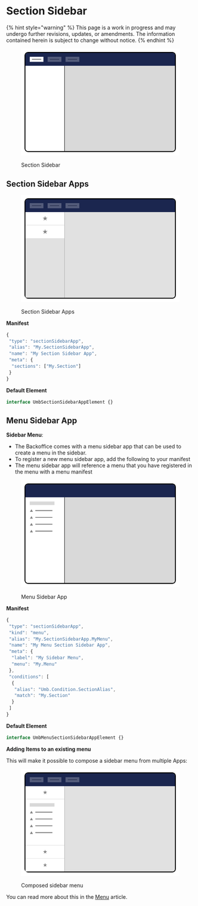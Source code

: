 # Section Sidebar

{% hint style="warning" %}
This page is a work in progress and may undergo further revisions, updates, or amendments. The information contained herein is subject to change without notice.
{% endhint %}

<figure><img src="../../../../.gitbook/assets/section-sidebar.svg" alt=""><figcaption><p>Section Sidebar</p></figcaption></figure>

## Section Sidebar Apps <a href="#section-sidebar-apps" id="section-sidebar-apps"></a>

<figure><img src="../../../../.gitbook/assets/section-sidebar-apps.svg" alt=""><figcaption><p>Section Sidebar Apps</p></figcaption></figure>

**Manifest**

```typescript
{
 "type": "sectionSidebarApp",
 "alias": "My.SectionSidebarApp",
 "name": "My Section Sidebar App",
 "meta": {
  "sections": ["My.Section"]
 }
}
```

**Default Element**

```typescript
interface UmbSectionSidebarAppElement {}
```

## **Menu Sidebar App**

**Sidebar Menu**:

* The Backoffice comes with a menu sidebar app that can be used to create a menu in the sidebar.
* To register a new menu sidebar app, add the following to your manifest
* The menu sidebar app will reference a menu that you have registered in the menu with a menu manifest

<figure><img src="../../../../.gitbook/assets/section-menu-sidebar-app.svg" alt=""><figcaption><p>Menu Sidebar App</p></figcaption></figure>

**Manifest**

```typescript
{
 "type": "sectionSidebarApp",
 "kind": "menu",
 "alias": "My.SectionSidebarApp.MyMenu",
 "name": "My Menu Section Sidebar App",
 "meta": {
  "label": "My Sidebar Menu",
  "menu": "My.Menu"
 },
 "conditions": [
  {
   "alias": "Umb.Condition.SectionAlias",
   "match": "My.Section"
  }
 ]
}
```

**Default Element**

```typescript
interface UmbMenuSectionSidebarAppElement {}
```

**Adding Items to an existing menu**

This will make it possible to compose a sidebar menu from multiple Apps:

<figure><img src="../../../../.gitbook/assets/section-sidebar-composed-apps.svg" alt=""><figcaption><p>Composed sidebar menu</p></figcaption></figure>

You can read more about this in the [Menu](../menu.md) article.
